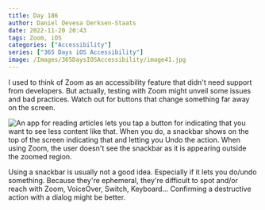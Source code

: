 ```yaml
---
title: Day 186
author: Daniel Devesa Derksen-Staats
date: 2022-11-20 20:43
tags: Zoom, iOS
categories: ["Accessibility"]
series: ["365 Days iOS Accessibility"]
image: /Images/365DaysIOSAccessibility/image41.jpg
---
```


I used to think of Zoom as an accessibility feature that didn't need support from developers. But actually, testing with Zoom might unveil some issues and bad practices. Watch out for buttons that change something far away on the screen.

![An app for reading articles lets you tap a button for indicating that you want to see less content like that. When you do, a snackbar shows on the top of the screen indicating that and letting you Undo the action. When using Zoom, the user doesn't see the snackbar as it is appearing outside the zoomed region.](/Images/365DaysIOSAccessibility/image41.jpg)

Using a snackbar is usually not a good idea. Especially if it lets you do/undo something. Because they're ephemeral, they're difficult to spot and/or reach with Zoom, VoiceOver, Switch, Keyboard... Confirming a destructive action with a dialog might be better.

